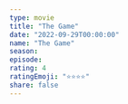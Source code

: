 ```yaml
---
type: movie
title: "The Game"
date: "2022-09-29T00:00:00"
name: "The Game"
season:
episode:
rating: 4
ratingEmoji: "⭐️⭐️⭐️⭐️"
share: false
---
```

